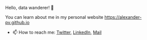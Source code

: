 
Hello, data wanderer! 👋

You can learn about me in my personal website https://alexander-pv.github.io

- 📫 How to reach me: [Twitter](https://twitter.com/alralp), [LinkedIn](https://www.linkedin.com/in/alrap/), [Mail](mailto:alr.popkov@gmail.com)

<!--
**alexander-pv/alexander-pv** is a ✨ _special_ ✨ repository because its `README.md` (this file) appears on your GitHub profile.

Here are some ideas to get you started:

- 🔭 I’m currently working on ...
- 🌱 I’m currently learning ...
- 👯 I’m looking to collaborate on ...
- 🤔 I’m looking for help with ...
- 💬 Ask me about ...
- 📫 How to reach me: ...
- 😄 Pronouns: ...
- ⚡ Fun fact: ...
-->
